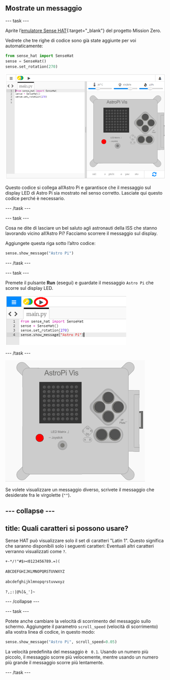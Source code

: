 ## Mostrate un messaggio

--- task ---

Aprite l’[emulatore Sense HAT](https://trinket.io/mission-zero){:target="_blank"} del progetto Mission Zero.

Vedrete che tre righe di codice sono già state aggiunte per voi automaticamente:

```python
from sense_hat import SenseHat
sense = SenseHat()
sense.set_rotation(270)
```

![emulatore sense hat](images/sense-hat-emulator2.png)

Questo codice si collega all’Astro Pi e garantisce che il messaggio sul display LED di Astro Pi sia mostrato nel senso corretto. Lasciate qui questo codice perché è necessario.

--- /task ---

--- task ---

Cosa ne dite di lasciare un bel saluto agli astronauti della ISS che stanno lavorando vicino all’Astro Pi? Facciamo scorrere il messaggio sul display.

Aggiungete questa riga sotto l’altro codice:

```python
sense.show_message("Astro Pi")
```

--- /task ---

--- task ---

Premete il pulsante **Run** (esegui) e guardate il messaggio `Astro Pi` che scorre sul display LED.

![mostra messaggio codice clic esegui](images/show-message-code-annotated.PNG)

--- /task ---

![Scorrimento del messaggio](images/scroll-message.gif)

Se volete visualizzare un messaggio diverso, scrivete il messaggio che desiderate fra le virgolette (`""`).

--- collapse ---
---
title: Quali caratteri si possono usare?
---
Sense HAT può visualizzare solo il set di caratteri "Latin 1". Questo significa che saranno disponibili solo i seguenti caratteri: Eventuali altri caratteri verranno visualizzati come `?`.

    +-*/!"#$><0123456789.=)(
    
    ABCDEFGHIJKLMNOPQRSTUVWXYZ
    
    abcdefghijklmnopqrstuvwxyz
    
    ?,;:|@%[&_']~
    

--- /collapse ---

--- task ---

Potete anche cambiare la velocità di scorrimento del messaggio sullo schermo. Aggiungete il parametro `scroll_speed` (velocità di scorrimento) alla vostra linea di codice, in questo modo:

```python
sense.show_message("Astro Pi", scroll_speed=0.05)
```

La velocità predefinita del messaggio è ` 0.1`. Usando un numero più piccolo, il messaggio scorre più velocemente, mentre usando un numero più grande il messaggio scorre più lentamente.

--- /task ---